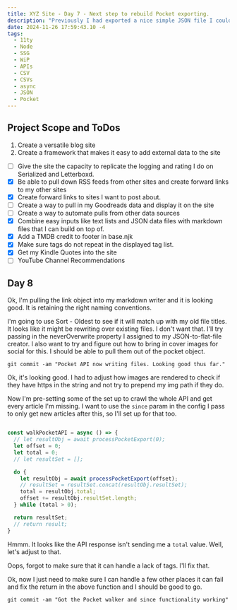 ```yaml
---
title: XYZ Site - Day 7 - Next step to rebuild Pocket exporting.
description: "Previously I had exported a nice simple JSON file I could turn into files, but that site broke, so trying Readwise instead"
date: 2024-11-26 17:59:43.10 -4
tags:
  - 11ty
  - Node
  - SSG
  - WiP
  - APIs
  - CSV
  - CSVs
  - async
  - JSON
  - Pocket
---
```


## Project Scope and ToDos

1. Create a versatile blog site
2. Create a framework that makes it easy to add external data to the site

- [ ] Give the site the capacity to replicate the logging and rating I do on Serialized and Letterboxd.
- [x] Be able to pull down RSS feeds from other sites and create forward links to my other sites
- [x] Create forward links to sites I want to post about.
- [ ] Create a way to pull in my Goodreads data and display it on the site
- [ ] Create a way to automate pulls from other data sources
- [x] Combine easy inputs like text lists and JSON data files with markdown files that I can build on top of.
- [x] Add a TMDB credit to footer in base.njk
- [x] Make sure tags do not repeat in the displayed tag list.
- [x] Get my Kindle Quotes into the site
- [ ] YouTube Channel Recommendations

## Day 8

Ok, I'm pulling the link object into my markdown writer and it is looking good. It is retaining the right naming conventions.

I'm going to use Sort - Oldest to see if it will match up with my old file titles. It looks like it might be rewriting over existing files. I don't want that. I'll try passing in the neverOverwrite property I assigned to my JSON-to-flat-file creator. I also want to try and figure out how to bring in cover images for social for this. I should be able to pull them out of the pocket object.

`git commit -am "Pocket API now writing files. Looking good thus far."`

Ok, it's looking good. I had to adjust how images are rendered to check if they have https in the string and not try to prepend my img path if they do.

Now I'm pre-setting some of the set up to crawl the whole API and get every article I'm missing. I want to use the `since` param in the config I pass to only get new articles after this, so I'll set up for that too.

```js

const walkPocketAPI = async () => {
  // let resultObj = await processPocketExport(0);
  let offset = 0;
  let total = 0;
  // let resultSet = [];

  do {
    let resultObj = await processPocketExport(offset);
    // resultSet = resultSet.concat(resultObj.resultSet);
    total = resultObj.total;
    offset += resultObj.resultSet.length;
  } while (total > 0);

  return resultSet;
  // return result;
}
```

Hmmm. It looks like the API response isn't sending me a `total` value. Well, let's adjust to that.

Oops, forgot to make sure that it can handle a lack of tags. I'll fix that.

Ok, now I just need to make sure I can handle a few other places it can fail and fix the return in the above function and I should be good to go.

`git commit -am "Got the Pocket walker and since functionality working"`


